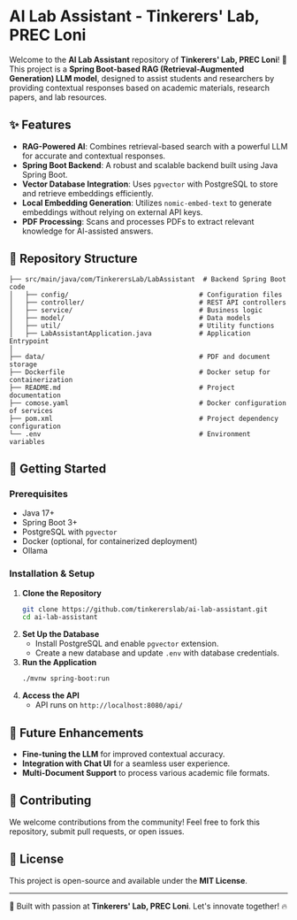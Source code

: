 # AI Lab Assistant - Tinkerers' Lab, PREC Loni

Welcome to the **AI Lab Assistant** repository of **Tinkerers' Lab, PREC Loni**! 🚀 This project is a **Spring Boot-based RAG (Retrieval-Augmented Generation) LLM model**, designed to assist students and researchers by providing contextual responses based on academic materials, research papers, and lab resources.

## ✨ Features
- **RAG-Powered AI**: Combines retrieval-based search with a powerful LLM for accurate and contextual responses.
- **Spring Boot Backend**: A robust and scalable backend built using Java Spring Boot.
- **Vector Database Integration**: Uses `pgvector` with PostgreSQL to store and retrieve embeddings efficiently.
- **Local Embedding Generation**: Utilizes `nomic-embed-text` to generate embeddings without relying on external API keys.
- **PDF Processing**: Scans and processes PDFs to extract relevant knowledge for AI-assisted answers.

## 📁 Repository Structure
```
├── src/main/java/com/TinkerersLab/LabAssistant  # Backend Spring Boot code
│   ├── config/                                 # Configuration files
│   ├── controller/                             # REST API controllers
│   ├── service/                                # Business logic
│   ├── model/                                  # Data models
│   ├── util/                                   # Utility functions
│   ├── LabAssistantApplication.java            # Application Entrypoint
│
├── data/                                       # PDF and document storage
├── Dockerfile                                  # Docker setup for containerization
├── README.md                                   # Project documentation
├── comose.yaml                                 # Docker configuration of services
├── pom.xml                                     # Project dependency configuration
└── .env                                        # Environment variables
```

## 🚀 Getting Started
### Prerequisites
- Java 17+
- Spring Boot 3+
- PostgreSQL with `pgvector`
- Docker (optional, for containerized deployment)
- Ollama

### Installation & Setup
1. **Clone the Repository**
   ```sh
   git clone https://github.com/tinkererslab/ai-lab-assistant.git
   cd ai-lab-assistant
   ```
2. **Set Up the Database**
   - Install PostgreSQL and enable `pgvector` extension.
   - Create a new database and update `.env` with database credentials.
3. **Run the Application**
   ```sh
   ./mvnw spring-boot:run
   ```
4. **Access the API**
   - API runs on `http://localhost:8080/api/`

## 📌 Future Enhancements
- **Fine-tuning the LLM** for improved contextual accuracy.
- **Integration with Chat UI** for a seamless user experience.
- **Multi-Document Support** to process various academic file formats.

## 🤝 Contributing
We welcome contributions from the community! Feel free to fork this repository, submit pull requests, or open issues.

## 📜 License
This project is open-source and available under the **MIT License**.

---
🚀 Built with passion at **Tinkerers' Lab, PREC Loni**. Let's innovate together! 🔥
